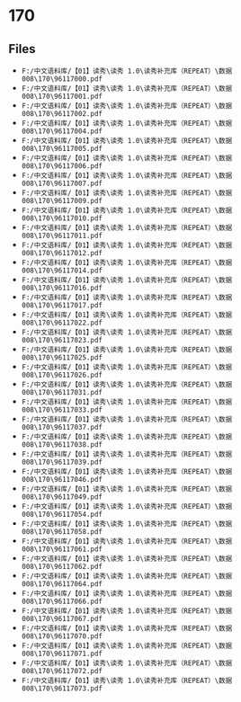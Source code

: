 # 170

## Files

- `F:/中文语料库/【01】读秀\读秀 1.0\读秀补充库（REPEAT）\数据008\170\96117000.pdf`
- `F:/中文语料库/【01】读秀\读秀 1.0\读秀补充库（REPEAT）\数据008\170\96117001.pdf`
- `F:/中文语料库/【01】读秀\读秀 1.0\读秀补充库（REPEAT）\数据008\170\96117002.pdf`
- `F:/中文语料库/【01】读秀\读秀 1.0\读秀补充库（REPEAT）\数据008\170\96117004.pdf`
- `F:/中文语料库/【01】读秀\读秀 1.0\读秀补充库（REPEAT）\数据008\170\96117005.pdf`
- `F:/中文语料库/【01】读秀\读秀 1.0\读秀补充库（REPEAT）\数据008\170\96117006.pdf`
- `F:/中文语料库/【01】读秀\读秀 1.0\读秀补充库（REPEAT）\数据008\170\96117007.pdf`
- `F:/中文语料库/【01】读秀\读秀 1.0\读秀补充库（REPEAT）\数据008\170\96117009.pdf`
- `F:/中文语料库/【01】读秀\读秀 1.0\读秀补充库（REPEAT）\数据008\170\96117010.pdf`
- `F:/中文语料库/【01】读秀\读秀 1.0\读秀补充库（REPEAT）\数据008\170\96117011.pdf`
- `F:/中文语料库/【01】读秀\读秀 1.0\读秀补充库（REPEAT）\数据008\170\96117012.pdf`
- `F:/中文语料库/【01】读秀\读秀 1.0\读秀补充库（REPEAT）\数据008\170\96117014.pdf`
- `F:/中文语料库/【01】读秀\读秀 1.0\读秀补充库（REPEAT）\数据008\170\96117016.pdf`
- `F:/中文语料库/【01】读秀\读秀 1.0\读秀补充库（REPEAT）\数据008\170\96117017.pdf`
- `F:/中文语料库/【01】读秀\读秀 1.0\读秀补充库（REPEAT）\数据008\170\96117022.pdf`
- `F:/中文语料库/【01】读秀\读秀 1.0\读秀补充库（REPEAT）\数据008\170\96117023.pdf`
- `F:/中文语料库/【01】读秀\读秀 1.0\读秀补充库（REPEAT）\数据008\170\96117025.pdf`
- `F:/中文语料库/【01】读秀\读秀 1.0\读秀补充库（REPEAT）\数据008\170\96117026.pdf`
- `F:/中文语料库/【01】读秀\读秀 1.0\读秀补充库（REPEAT）\数据008\170\96117031.pdf`
- `F:/中文语料库/【01】读秀\读秀 1.0\读秀补充库（REPEAT）\数据008\170\96117033.pdf`
- `F:/中文语料库/【01】读秀\读秀 1.0\读秀补充库（REPEAT）\数据008\170\96117037.pdf`
- `F:/中文语料库/【01】读秀\读秀 1.0\读秀补充库（REPEAT）\数据008\170\96117038.pdf`
- `F:/中文语料库/【01】读秀\读秀 1.0\读秀补充库（REPEAT）\数据008\170\96117039.pdf`
- `F:/中文语料库/【01】读秀\读秀 1.0\读秀补充库（REPEAT）\数据008\170\96117046.pdf`
- `F:/中文语料库/【01】读秀\读秀 1.0\读秀补充库（REPEAT）\数据008\170\96117049.pdf`
- `F:/中文语料库/【01】读秀\读秀 1.0\读秀补充库（REPEAT）\数据008\170\96117054.pdf`
- `F:/中文语料库/【01】读秀\读秀 1.0\读秀补充库（REPEAT）\数据008\170\96117058.pdf`
- `F:/中文语料库/【01】读秀\读秀 1.0\读秀补充库（REPEAT）\数据008\170\96117061.pdf`
- `F:/中文语料库/【01】读秀\读秀 1.0\读秀补充库（REPEAT）\数据008\170\96117062.pdf`
- `F:/中文语料库/【01】读秀\读秀 1.0\读秀补充库（REPEAT）\数据008\170\96117064.pdf`
- `F:/中文语料库/【01】读秀\读秀 1.0\读秀补充库（REPEAT）\数据008\170\96117066.pdf`
- `F:/中文语料库/【01】读秀\读秀 1.0\读秀补充库（REPEAT）\数据008\170\96117067.pdf`
- `F:/中文语料库/【01】读秀\读秀 1.0\读秀补充库（REPEAT）\数据008\170\96117070.pdf`
- `F:/中文语料库/【01】读秀\读秀 1.0\读秀补充库（REPEAT）\数据008\170\96117071.pdf`
- `F:/中文语料库/【01】读秀\读秀 1.0\读秀补充库（REPEAT）\数据008\170\96117072.pdf`
- `F:/中文语料库/【01】读秀\读秀 1.0\读秀补充库（REPEAT）\数据008\170\96117073.pdf`

